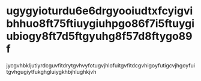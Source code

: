 # ugygyioturdu6e6drgyooiudtxfcyigvibhhuo8ft75ftiuygiuhpgo86f7i5ftuygiubiogy8ft7d5ftgyuhg8f57d8ftygo89f
jycgvhbkljutiyrdcguvfitdrytgvhvyfotugvjhlofuitgvfitdcgvhigoyfutigcvjhgoyfuitgvhgugiytfukghgluiygkhbjhlughkjvh
